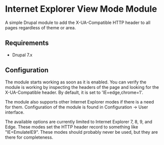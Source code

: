 # Internet Explorer View Mode Module

A simple Drupal module to add the X-UA-Compatible HTTP header to all pages
regardless of theme or area.

## Requirements

* Drupal 7.x

## Configuration

The module starts working as soon as it is enabled. You can verify the module
is working by inspecting the headers of the page and looking for the
X-UA-Compatible header. By default, it is set to 'IE=edge,chrome=1'.

The module also supports other Internet Explorer modes if there is a need for
them. Configuration of the module is found in Configuration -> User interface.

The available options are currently limited to Internet Explorer 7, 8, 9, and
Edge. These modes set the HTTP header record to something like "IE=EmulateIE9".
These modes should probably never be used, but they are there for completeness.
